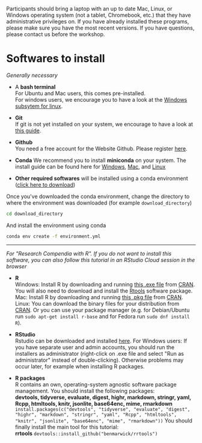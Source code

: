 Participants should bring a laptop with an up to date Mac, Linux, or Windows operating system (not a tablet, Chromebook, etc.) that they have administrative privileges on. If you have already installed these programs, please make sure you have the most recent versions. If you have questions, please contact us before the workshop.

# Softwares to install

*Generally necessary*

- A **bash terminal**  
    For Ubuntu and Mac users, this comes pre-installed.  
    For windows users, we encourage you to have a look at the [Windows subsytem for linux](https://www.howtogeek.com/249966/how-to-install-and-use-the-linux-bash-shell-on-windows-10/).
- **Git**  
    If git is not yet installed on your system, we encourage to have a look at [this guide](https://www.atlassian.com/git/tutorials/install-git).
- **Github**  
    You need a free account for the Website Github. Please register [here](https://github.com/join).

- **Conda**
    We recommend you to install **miniconda** on your system. The install guide can be found here for [Windows](https://conda.io/projects/conda/en/latest/user-guide/install/windows.html), [Mac](https://conda.io/projects/conda/en/latest/user-guide/install/macos.html), and [Linux](https://conda.io/projects/conda/en/latest/user-guide/install/linux.html)

- **Other required softwares** will be installed using a conda environment (<a href="environment.yml" download="environment.yml">click here to download</a>)

Once you've downloaded the conda environment, change the directory to where the environment was downloaded (for example `download_directory`)

```bash
cd download_directory
```

And install the environment using conda

```bash
conda env create -f environment.yml
```

--- 

*For "Research Compendia with R". If you do not want to install this software, you can also follow this tutorial in an RStudio Cloud session in the browser*

- **R**  
    Windows: Install R by downloading and running [this .exe file](https://cran.r-project.org/bin/windows/base/release.htm) from [CRAN](https://cran.r-project.org/index.html). You will also need to download and install the [Rtools](https://cran.r-project.org/bin/windows/Rtools/Rtools35.exe) software package. 
    Mac: Install R by downloading and running [this .pkg file](https://cran.r-project.org/bin/macosx/R-latest.pkg) from [CRAN](https://cran.r-project.org/index.html).  
    Linux: You can download the binary files for your distribution from [CRAN](https://cran.r-project.org/index.html). Or you can use your package manager (e.g. for Debian/Ubuntu run `sudo apt-get install r-base` and for Fedora run `sudo dnf install R`).

- **RStudio**  
    Rstudio can be downloaded and installed [here](https://www.rstudio.com/products/rstudio/download/#download). For Windows users: If you have separate user and admin accounts, you should run the installers as administrator (right-click on .exe file and select "Run as administrator" instead of double-clicking). Otherwise problems may occur later, for example when installing R packages.

- **R packages**  
    R contains an own, operating-system agnostic software package management. You should install the following packages:  
    **devtools, tidyverse, evaluate, digest, highr, markdown, stringr, yaml, Rcpp, htmltools, knitr, jsonlite, base64enc, mime, rmarkdown** `install.packages(c("devtools", "tidyverse", "evaluate", "digest", "highr", "markdown", "stringr", "yaml", "Rcpp", "htmltools", "knitr", "jsonlite", "base64enc", "mime", "rmarkdown"))`
    You should finally install the main tool for this tutorial:  
    **rrtools** `devtools::install_github("benmarwick/rrtools")`
    
